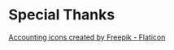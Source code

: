 # Special Thanks
<a href="https://www.flaticon.com/free-icons/accounting" title="accounting icons">Accounting icons created by Freepik - Flaticon</a>
